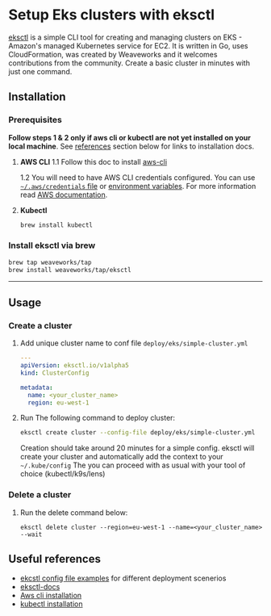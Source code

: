 # Setup Eks clusters with eksctl

[eksctl](https://eksctl.io/) is a simple CLI tool for creating and managing clusters on EKS - Amazon's managed Kubernetes service for EC2. It is written in Go, uses CloudFormation, was created by Weaveworks and it welcomes contributions from the community. Create a basic cluster in minutes with just one command.


## Installation

### Prerequisites
**Follow steps 1 & 2 only if aws cli or kubectl are not yet installed on your local machine**.
See [references](#useful-references) section below for links to installation docs.

1. **AWS CLI**
   1.1 Follow this doc to install [aws-cli](https://docs.aws.amazon.com/cli/latest/userguide/getting-started-install.html)

   1.2 You will need to have AWS CLI credentials configured. You can use [`~/.aws/credentials` file][awsconfig]
   or [environment variables][awsenv]. For more information read [AWS documentation](https://docs.aws.amazon.com/cli/latest/userguide/cli-environment.html).

   [awsenv]: https://docs.aws.amazon.com/cli/latest/userguide/cli-environment.html
   [awsconfig]: https://docs.aws.amazon.com/cli/latest/userguide/cli-config-files.html

2. **Kubectl**
   ```bash
   brew install kubectl
   ```

### Install eksctl via brew
   ```bash
   brew tap weaveworks/tap
   brew install weaveworks/tap/eksctl
   ```
---

## Usage

### Create a cluster

1. Add unique cluster name to conf file `deploy/eks/simple-cluster.yml`

   ```yml
   ---
   apiVersion: eksctl.io/v1alpha5
   kind: ClusterConfig

   metadata:
     name: <your_cluster_name>
     region: eu-west-1
   ```

2. Run The following command to deploy cluster:
    ```bash
    eksctl create cluster --config-file deploy/eks/simple-cluster.yml
    ```
    Creation should take around 20 minutes for a simple config.
    eksctl will create your cluster and automatically add the context to your `~/.kube/config`
    The you can proceed with as usual with your tool of choice (kubectl/k9s/lens)

### Delete a cluster

1. Run the delete command below:
   ```
   eksctl delete cluster --region=eu-west-1 --name=<your_cluster_name> --wait
   ```


## Useful references

- [ekcstl config file examples](https://github.com/weaveworks/eksctl/tree/main/examples)  for different deployment scenerios
- [eksctl-docs](https://eksctl.io/introduction/)
- [Aws cli installation](https://docs.aws.amazon.com/cli/latest/userguide/getting-started-version.html)
- [kubectl installation](https://kubernetes.io/docs/tasks/tools/install-kubectl-macos/)
